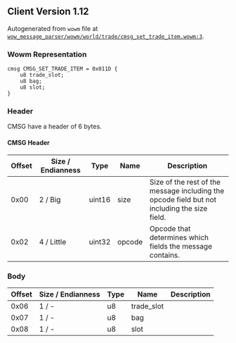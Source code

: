 ## Client Version 1.12

Autogenerated from `wowm` file at [`wow_message_parser/wowm/world/trade/cmsg_set_trade_item.wowm:3`](https://github.com/gtker/wow_messages/tree/main/wow_message_parser/wowm/world/trade/cmsg_set_trade_item.wowm#L3).

### Wowm Representation
```rust,ignore
cmsg CMSG_SET_TRADE_ITEM = 0x011D {
    u8 trade_slot;
    u8 bag;
    u8 slot;
}
```
### Header
CMSG have a header of 6 bytes.

#### CMSG Header
| Offset | Size / Endianness | Type   | Name   | Description |
| ------ | ----------------- | ------ | ------ | ----------- |
| 0x00   | 2 / Big           | uint16 | size   | Size of the rest of the message including the opcode field but not including the size field.|
| 0x02   | 4 / Little        | uint32 | opcode | Opcode that determines which fields the message contains.|
### Body
| Offset | Size / Endianness | Type | Name | Description |
| ------ | ----------------- | ---- | ---- | ----------- |
| 0x06 | 1 / - | u8 | trade_slot |  |
| 0x07 | 1 / - | u8 | bag |  |
| 0x08 | 1 / - | u8 | slot |  |
